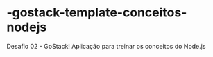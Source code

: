 # -gostack-template-conceitos-nodejs
Desafio 02 - GoStack! Aplicação para treinar os conceitos do Node.js

